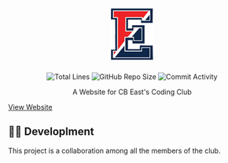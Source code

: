 <h1 align="center">
  <img src="https://github.com/JonZavialov/cbeast/blob/master/assets/images/logo.png?raw=true"/><br/>
</h1>

<p align="center">
<img src="https://img.shields.io/tokei/lines/github/JonZavialov/cbeast?color=red" alt="Total Lines" />
<img src="https://img.shields.io/github/repo-size/JonZavialov/cbeast?color=red&logo=GitHub" alt="GitHub Repo Size" />
<img src="https://img.shields.io/github/commit-activity/m/JonZavialov/cbeast?color=red&logo=GitHub" alt="Commit Activity" />
</p>

<p align="center">A Website for CB East's Coding Club</p>
<a href="http://cbeastcoding.club/">View Website</a>

## 👨‍💻 Developlment

This project is a collaboration among all the members of the club.
